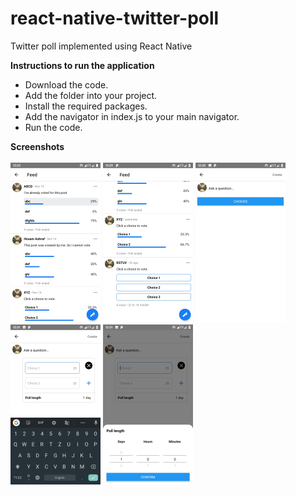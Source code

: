# react-native-twitter-poll
Twitter poll implemented using React Native

<b>Instructions to run the application</b>
* Download the code.
* Add the folder into your project.
* Install the required packages.
* Add the navigator in index.js to your main navigator. 
* Run the code.

<b>Screenshots</b>
<br><br>
![Feed screen](assets/feed.png)
![Feed poll screen](assets/feed-poll.png)
![Question screen](assets/question.png)
![Choices screen](assets/choices.png)
![Poll length screen](assets/length.png)

